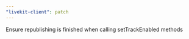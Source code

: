 ```yaml
---
"livekit-client": patch
---
```


Ensure republishing is finished when calling setTrackEnabled methods
